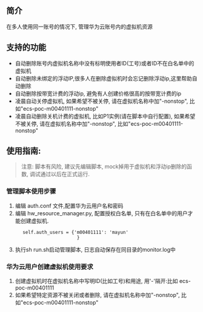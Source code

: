 ## 简介
在多人使用同一账号的情况下, 管理华为云账号内的虚拟机资源

## 支持的功能
* 自动删除账号内虚拟机名称中没有标明使用者ID(工号)或者ID不在白名单中的虚拟机
* 自动删除未绑定的浮动IP,很多人在删除虚拟机时会忘记删除浮动ip,这里帮助自动删除
* 自动删除按带宽计费的浮动ip, 避免有人创建价格很高的按带宽计费的ip
* 凌晨自动关停虚拟机, 如果希望不被关停, 请在虚拟机名称中加"-nonstop", 比如"ecs-poc-m00401111-nonstop"
* 凌晨自动删除关机计费的虚拟机, 比如P1实例(请在脚本中自行配置), 如果希望不被关停, 请在虚拟机名称中加"-nonstop", 比如"ecs-poc-m00401111-nonstop"

## 使用指南:

> 注意: 脚本有风险, 建议先编辑脚本, mock掉用于虚拟机和浮动ip删除的函数, 调试通过以后在正式运行. 

### 管理脚本使用步骤
1. 编辑 auth.conf 文件,配置华为云用户名和密码
2. 编辑 hw_resource_manager.py, 配置授权白名单, 只有在白名单中的用户才能创建虚拟机.
  ```
        self.auth_users = {'m00401111': 'mayun'
                            }
   ```
3. 执行sh run.sh启动管理脚本, 日志自动保存在同目录的monitor.log中 

### 华为云用户创建虚拟机使用要求
1. 创建虚拟机时在虚拟机名称中写明ID(比如工号)和用途, 用'-'隔开:比如 ecs-poc-m00401111
2. 如果希望特定资源不被关闭或者删除, 请在虚拟机名称中加"-nonstop", 比如"ecs-poc-m00401111-nonstop"
